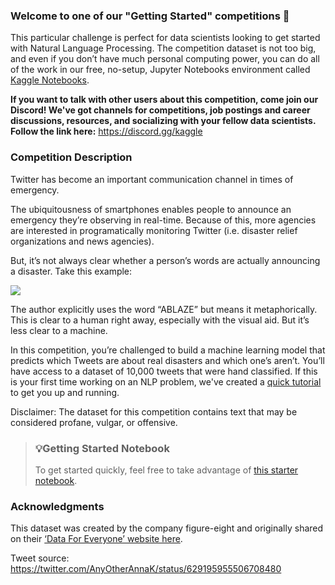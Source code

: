 
### Welcome to one of our "Getting Started" competitions 👋

This particular challenge is perfect for data scientists looking to get started with Natural Language Processing. The competition dataset is not too big, and even if you don’t have much personal computing power, you can do all of the work in our free, no-setup, Jupyter Notebooks environment called [Kaggle Notebooks](https://www.kaggle.com/docs/kernels#the-kernels-environment).

**If you want to talk with other users about this competition, come join our Discord! We've got channels for competitions, job postings and career discussions, resources, and socializing with your fellow data scientists. Follow the link here:** <https://discord.gg/kaggle>

### Competition Description

Twitter has become an important communication channel in times of emergency.  

The ubiquitousness of smartphones enables people to announce an emergency they’re observing in real-time. Because of this, more agencies are interested in programatically monitoring Twitter (i.e. disaster relief organizations and news agencies).

But, it’s not always clear whether a person’s words are actually announcing a disaster. Take this example:

![](https://storage.googleapis.com/kaggle-media/competitions/tweet_screenshot.png)  

  
  
  

The author explicitly uses the word “ABLAZE” but means it metaphorically. This is clear to a human right away, especially with the visual aid. But it’s less clear to a machine.

In this competition, you’re challenged to build a machine learning model that predicts which Tweets are about real disasters and which one’s aren’t. You’ll have access to a dataset of 10,000 tweets that were hand classified. If this is your first time working on an NLP problem, we've created a [quick tutorial](https://www.kaggle.com/philculliton/nlp-getting-started-tutorial) to get you up and running.

Disclaimer: The dataset for this competition contains text that may be considered profane, vulgar, or offensive.

> ### 💡Getting Started Notebook
> 
> To get started quickly, feel free to take advantage of [this starter notebook](https://www.kaggle.com/code/alexia/kerasnlp-starter-notebook-disaster-tweets).

### Acknowledgments

This dataset was created by the company figure-eight and originally shared on their [‘Data For Everyone’ website here](https://www.figure-eight.com/data-for-everyone/).

Tweet source: <https://twitter.com/AnyOtherAnnaK/status/629195955506708480>

